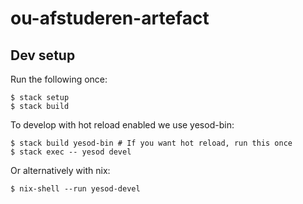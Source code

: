 # ou-afstuderen-artefact

## Dev setup

Run the following once:

```
$ stack setup
$ stack build
```

To develop with hot reload enabled we use yesod-bin:

```
$ stack build yesod-bin # If you want hot reload, run this once
$ stack exec -- yesod devel
```

Or alternatively with nix:

```
$ nix-shell --run yesod-devel
```
